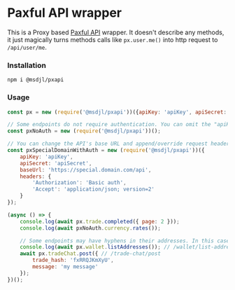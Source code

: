 # Paxful API wrapper

This is a Proxy based [Paxful API](https://paxful.readthedocs.io/) wrapper.
It doesn't describe any methods, it just magically turns methods calls like `px.user.me()` into http request to `/api/user/me`.

### Installation
```
npm i @msdjl/pxapi
```

### Usage
```javascript
const px = new (require('@msdjl/pxapi'))({apiKey: 'apiKey', apiSecret: 'apiSecret'});

// Some endpoints do not require authentication. You can omit the "apiKey" and "apiSecret" params
const pxNoAuth = new (require('@msdjl/pxapi'))();

// You can change the API's base URL and append/override request headers if you want
const pxSpecialDomainWithAuth = new (require('@msdjl/pxapi'))({
    apiKey: 'apiKey',
    apiSecret: 'apiSecret',
    baseUrl: 'https://special.domain.com/api',
    headers: {
        'Authorization': 'Basic auth',
        'Accept': 'application/json; version=2'
    }
});

(async () => {
    console.log(await px.trade.completed({ page: 2 }));
    console.log(await pxNoAuth.currency.rates());

    // Some endpoints may have hyphens in their addresses. In this case you can use camelCase to avoid square brackets
    console.log(await px.wallet.listAddresses()); // /wallet/list-addresses
    await px.tradeChat.post({ // /trade-chat/post
        trade_hash: 'fxRRQJKmXyU',
        message: 'my message'
    });
})();
```